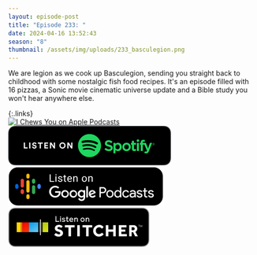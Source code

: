 ```yaml
---
layout: episode-post
title: "Episode 233: "
date: 2024-04-16 13:52:43
season: "8"
thumbnail: /assets/img/uploads/233_basculegion.png
---
```

We are legion as we cook up Basculegion, sending you straight back to childhood with some nostalgic fish food recipes. It's an episode filled with 16 pizzas, a Sonic movie cinematic universe update and a Bible study you won't hear anywhere else.

{:.links}  
[![I Chews You on Apple Podcasts](https://linkmaker.itunes.apple.com/en-us/badge-lrg.svg?releaseDate=2019-04-16T00:00:00Z&kind=podcast&bubble=podcasts)](https://podcasts.apple.com/us/podcast/233-basculegion/id1455409177?i=1000652594159)  [![I Chews You on Spotify](/assets/img/uploads/spotify-badge-button.svg)](https://open.spotify.com/episode/0la8yYzv7fspGL2TgnYdFd?si=7UR2fn8dT4CPrjV7LQ8wGQ)  [![I Chews You on Google Podcasts](/assets/img/uploads/google-podcasts-badge-button.svg)](undefined)  [![I Chews You on Stitcher](/assets/img/uploads/stitcher-badge-button.svg)](undefined)